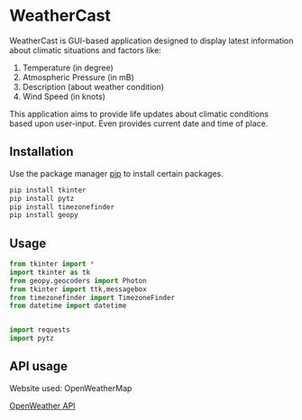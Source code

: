 # WeatherCast

WeatherCast is GUI-based application designed to display latest information about climatic situations and factors like:

1. Temperature (in degree)
2. Atmospheric Pressure (in mB)
3. Description (about weather condition)
4. Wind Speed (in knots)

This application aims to provide life updates about climatic conditions based upon user-input. Even provides current date and time of place.

## Installation

Use the package manager [pip](https://pip.pypa.io/en/stable/) to install certain packages.

```bash
pip install tkinter
pip install pytz
pip install timezonefinder
pip install geopy

```

## Usage

```python
from tkinter import *
import tkinter as tk
from geopy.geocoders import Photon
from tkinter import ttk,messagebox
from timezonefinder import TimezoneFinder
from datetime import datetime


import requests
import pytz
```

## API usage

Website used: OpenWeatherMap

[OpenWeather API](https://openweathermap.org/)
